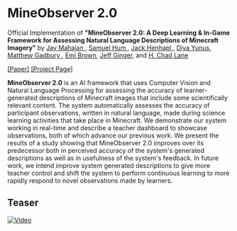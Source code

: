 # MineObserver 2.0


Official Implementation of <b>"MineObserver 2.0: A Deep Learning & In-Game Framework for Assessing Natural Language Descriptions of Minecraft Imagery" </b>
by <a href="https://jmahajan117.github.io/"> Jay Mahajan </a>, 
<a href= "https://www.linkedin.com/in/samhum/">Samuel Hum </a>,
<a href="https://henhapl.me/index.html">Jack Henhapl </a>,
<a href = "https://www.linkedin.com/in/dyunus/">Diya Yunus</a>,
<a href = "https://www.linkedin.com/in/matt-gadbury-74a87265/">Matthew Gadbury </a>,
<a href="https://emicb.com/">Emi Brown</a>,
<a href="https://jeffginger.com/#intro">Jeff Ginger</a>, and
<a href="https://education.illinois.edu/faculty/h-chad-lane">H. Chad Lane</a>

<a href="">[Paper]</a> <a href="">[Project Page]</a>


<b>MineObserver 2.0</b> is an AI framework that uses Computer Vision and Natural Language Processing for assessing the accuracy of learner-generated descriptions of Minecraft images that include some scientifically relevant content. The system automatically assesses the accuracy of participant observations, written in natural language, made during science learning activities that take place in Minecraft. We demonstrate our system working in real-time and describe a teacher dashboard to showcase observations, both of which advance our previous work. We present the results of a study showing that MineObserver 2.0 improves over its predecessor both in perceived accuracy of the system's generated descriptions as well as in usefulness of the system's feedback. In future work, we intend improve system generated descriptions to give more teacher control and shift the system to perform continuous learning to more rapidly respond to novel observations made by learners.




## Teaser
[![Video](https://img.youtube.com/vi/nMVW_5S9xYU/maxresdefault.jpg)](https://www.youtube.com/watch?=v=nMVW_5S9xYU)
            

